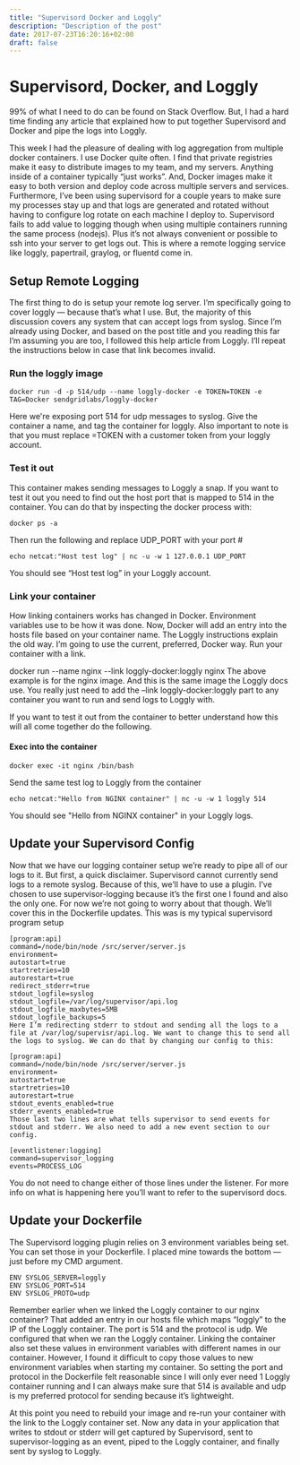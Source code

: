 ```yaml
---
title: "Supervisord Docker and Loggly"
description: "Description of the post"
date: 2017-07-23T16:20:16+02:00
draft: false
---
```


# Supervisord, Docker, and Loggly

99% of what I need to do can be found on Stack Overflow. But, I had a hard time finding any article that explained how to put together Supervisord and Docker and pipe the logs into Loggly.

This week I had the pleasure of dealing with log aggregation from multiple docker containers. I use Docker quite often. I find that private registries make it easy to distribute images to my team, and my servers. Anything inside of a container typically “just works”. And, Docker images make it easy to both version and deploy code across multiple servers and services. Furthermore, I’ve been using supervisord for a couple years to make sure my processes stay up and that logs are generated and rotated without having to configure log rotate on each machine I deploy to. Supervisord fails to add value to logging though when using multiple containers running the same process (nodejs). Plus it’s not always convenient or possible to ssh into your server to get logs out. This is where a remote logging service like loggly, papertrail,  graylog, or fluentd come in.

## Setup Remote Logging

The first thing to do is setup your remote log server. I’m specifically going to cover loggly — because that’s what I use. But, the majority of this discussion covers any system that can accept logs from syslog. Since I’m already using Docker, and based on the post title and you reading this far I’m assuming you are too, I followed this help article from Loggly. I’ll repeat the instructions below in case that link becomes invalid.

### Run the loggly image

```
docker run -d -p 514/udp --name loggly-docker -e TOKEN=TOKEN -e TAG=Docker sendgridlabs/loggly-docker
```

Here we're exposing port 514 for udp messages to syslog. Give the container a name, and tag the container for loggly. Also important to note is that you must replace =TOKEN with a customer token from your loggly account.

### Test it out

This container makes sending messages to Loggly a snap. If you want to test it out you need to find out the host port that is mapped to 514 in the container. You can do that by inspecting the docker process with:

```
docker ps -a
```

Then run the following and replace UDP_PORT with your port #

```
echo netcat:"Host test log" | nc -u -w 1 127.0.0.1 UDP_PORT
```

You should see “Host test log” in your Loggly account.

### Link your container

How linking containers works has changed in Docker. Environment variables use to be how it was done. Now, Docker will add an entry into the hosts file based on your container name. The Loggly instructions explain the old way. I’m going to use the current, preferred, Docker way. Run your container with a link.

docker run --name nginx --link loggly-docker:loggly nginx
The above example is for the nginx image. And this is the same image the Loggly docs use. You really just need to add the –link loggly-docker:loggly part to any container you want to run and send logs to Loggly with.

If you want to test it out from the container to better understand how this will all come together do the following.

#### Exec into the container

```
docker exec -it nginx /bin/bash
```

Send the same test log to Loggly from the container

```
echo netcat:"Hello from NGINX container" | nc -u -w 1 loggly 514
```

You should see "Hello from NGINX container" in your Loggly logs.

## Update your Supervisord Config

Now that we have our logging container setup we’re ready to pipe all of our logs to it. But first, a quick disclaimer. Supervisord cannot currently send logs to a remote syslog. Because of this, we’ll have to use a plugin. I’ve chosen to use supervisor-logging because it’s the first one I found and also the only one. For now we’re not going to worry about that though. We’ll cover this in the Dockerfile updates. This was is my typical supervisord program setup

```
[program:api]
command=/node/bin/node /src/server/server.js
environment=
autostart=true
startretries=10
autorestart=true
redirect_stderr=true
stdout_logfile=syslog
stdout_logfile=/var/log/supervisor/api.log
stdout_logfile_maxbytes=5MB
stdout_logfile_backups=5
Here I’m redirecting stderr to stdout and sending all the logs to a file at /var/log/supervisr/api.log. We want to change this to send all the logs to syslog. We can do that by changing our config to this:

[program:api]
command=/node/bin/node /src/server/server.js
environment=
autostart=true
startretries=10
autorestart=true
stdout_events_enabled=true
stderr_events_enabled=true
Those last two lines are what tells supervisor to send events for stdout and stderr. We also need to add a new event section to our config.

[eventlistener:logging]
command=supervisor_logging
events=PROCESS_LOG
```

You do not need to change either of those lines under the listener. For more info on what is happening here you’ll want to refer to the supervisord docs.

## Update your Dockerfile

The Supervisord logging plugin relies on 3 environment variables being set. You can set those in your Dockerfile. I placed mine towards the bottom — just before my CMD argument.

```
ENV SYSLOG_SERVER=loggly
ENV SYSLOG_PORT=514
ENV SYSLOG_PROTO=udp
```

Remember earlier when we linked the Loggly container to our nginx container? That added an entry in our hosts file which maps “loggly” to the IP of the Loggly container. The port is 514 and the protocol is udp. We configured that when we ran the Loggly container. Linking the container also set these values in environment variables with different names in our container. However, I found it difficult to copy those values to new environment variables when starting my container. So setting the port and protocol in the Dockerfile felt reasonable since I will only ever need 1 Loggly container running and I can always make sure that 514 is available and udp is my preferred protocol for sending because it’s lightweight.

At this point you need to rebuild your image and re-run your container with the link to the Loggly container set. Now any data in your application that writes to stdout or stderr will get captured by Supervisord, sent to supervisor-logging as an event, piped to the Loggly container, and finally sent by syslog to Loggly.
